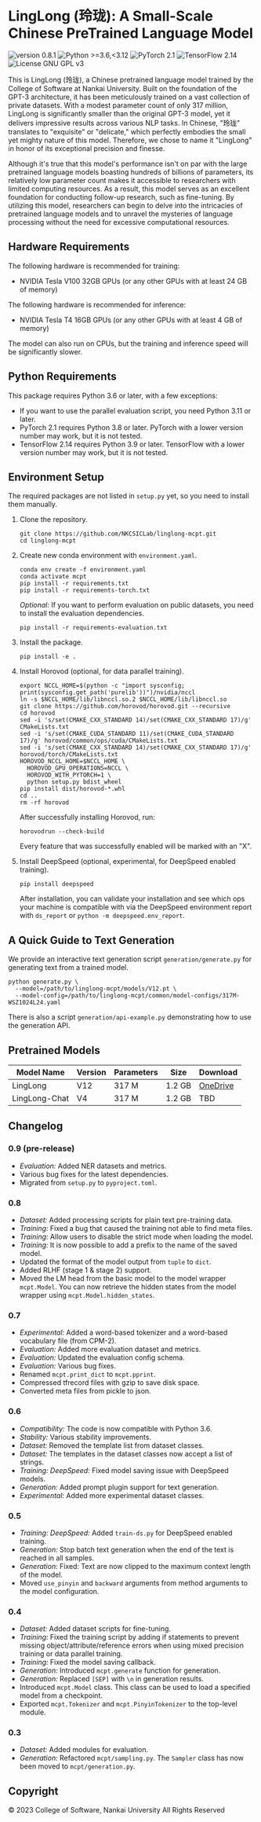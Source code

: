# LingLong (玲珑): A Small-Scale Chinese PreTrained Language Model

![version 0.8.1](https://img.shields.io/badge/version-0.8.1-blue)
![Python >=3.6,<3.12](https://img.shields.io/badge/Python->=3.6,<3.12-blue?logo=python&logoColor=white)
![PyTorch 2.1](https://img.shields.io/badge/PyTorch-2.1-EE4C2C?logo=pytorch&logoColor=white)
![TensorFlow 2.14](https://img.shields.io/badge/TensorFlow-2.14-FF6F00?logo=tensorflow&logoColor=white)
![License GNU GPL v3](https://img.shields.io/badge/License-GNU%20GPL%20v3-blue?logo=gnu&logoColor=white)

This is LingLong (玲珑), a Chinese pretrained language model trained by the College of Software at Nankai University.
Built on the foundation of the GPT-3 architecture, it has been meticulously trained on a vast collection of private datasets.
With a modest parameter count of only 317 million, LingLong is significantly smaller than the original GPT-3 model, yet it delivers impressive results across various NLP tasks.
In Chinese, "玲珑" translates to "exquisite" or "delicate," which perfectly embodies the small yet mighty nature of this model.
Therefore, we chose to name it "LingLong" in honor of its exceptional precision and finesse.

Although it's true that this model's performance isn't on par with the large pretrained language models boasting hundreds of billions of parameters, its relatively low parameter count makes it accessible to researchers with limited computing resources.
As a result, this model serves as an excellent foundation for conducting follow-up research, such as fine-tuning.
By utilizing this model, researchers can begin to delve into the intricacies of pretrained language models and to unravel the mysteries of language processing without the need for excessive computational resources.

## Hardware Requirements

The following hardware is recommended for training:

- NVIDIA Tesla V100 32GB GPUs (or any other GPUs with at least 24 GB of memory)

The following hardware is recommended for inference:

- NVIDIA Tesla T4 16GB GPUs (or any other GPUs with at least 4 GB of memory)

The model can also run on CPUs, but the training and inference speed will be significantly slower.

## Python Requirements

This package requires Python 3.6 or later, with a few exceptions:

- If you want to use the parallel evaluation script, you need Python 3.11 or later.
- PyTorch 2.1 requires Python 3.8 or later. PyTorch with a lower version number may work, but it is not tested.
- TensorFlow 2.14 requires Python 3.9 or later. TensorFlow with a lower version number may work, but it is not tested.

## Environment Setup

The required packages are not listed in `setup.py` yet, so you need to install them manually.

1. Clone the repository.

    ```
    git clone https://github.com/NKCSICLab/linglong-mcpt.git
    cd linglong-mcpt
    ```

2. Create new conda environment with `environment.yaml`.

    ```
    conda env create -f environment.yaml
    conda activate mcpt
    pip install -r requirements.txt
    pip install -r requirements-torch.txt
    ```
   
    *Optional:* If you want to perform evaluation on public datasets, you need to install the evaluation dependencies.
   
    ```
    pip install -r requirements-evaluation.txt
    ```

3. Install the package.

    ```
    pip install -e .
    ```

4. Install Horovod (optional, for data parallel training).

    ```
    export NCCL_HOME=$(python -c "import sysconfig; print(sysconfig.get_path('purelib'))")/nvidia/nccl
    ln -s $NCCL_HOME/lib/libnccl.so.2 $NCCL_HOME/lib/libnccl.so
    git clone https://github.com/horovod/horovod.git --recursive
    cd horovod
    sed -i 's/set(CMAKE_CXX_STANDARD 14)/set(CMAKE_CXX_STANDARD 17)/g' CMakeLists.txt
    sed -i 's/set(CMAKE_CUDA_STANDARD 11)/set(CMAKE_CUDA_STANDARD 17)/g' horovod/common/ops/cuda/CMakeLists.txt
    sed -i 's/set(CMAKE_CXX_STANDARD 14)/set(CMAKE_CXX_STANDARD 17)/g' horovod/torch/CMakeLists.txt
    HOROVOD_NCCL_HOME=$NCCL_HOME \
      HOROVOD_GPU_OPERATIONS=NCCL \
      HOROVOD_WITH_PYTORCH=1 \
      python setup.py bdist_wheel
    pip install dist/horovod-*.whl
    cd ..
    rm -rf horovod
    ```
    After successfully installing Horovod, run:

    ```
    horovodrun --check-build
    ```

    Every feature that was successfully enabled will be marked with an "X".
   
5. Install DeepSpeed (optional, experimental, for DeepSpeed enabled training).

    ```
    pip install deepspeed
    ```
   
    After installation, you can validate your installation and see which ops your machine is compatible with via the DeepSpeed environment report with `ds_report` or `python -m deepspeed.env_report`.

## A Quick Guide to Text Generation

We provide an interactive text generation script `generation/generate.py` for generating text from a trained model.

```
python generate.py \
  --model=/path/to/linglong-mcpt/models/V12.pt \
  --model-config=/path/to/linglong-mcpt/common/model-configs/317M-WSZ1024L24.yaml
```

There is also a script `generation/api-example.py` demonstrating how to use the generation API.

## Pretrained Models

| Model Name    | Version | Parameters | Size   | Download                                                                |
|---------------|---------|------------|--------|-------------------------------------------------------------------------|
| LingLong      | V12     | 317 M      | 1.2 GB | [OneDrive](https://1drv.ms/u/s!AszCaIeLPgHUj-wymU62HcCOduEZcg?e=bzyCzU) |
| LingLong-Chat | V4      | 317 M      | 1.2 GB | TBD                                                                     |     

## Changelog

### 0.9 (pre-release)

- *Evaluation:* Added NER datasets and metrics.
- Various bug fixes for the latest dependencies.
- Migrated from `setup.py` to `pyproject.toml`.

### 0.8

- *Dataset:* Added processing scripts for plain text pre-training data.
- *Training:* Fixed a bug that caused the training not able to find meta files.
- *Training:* Allow users to disable the strict mode when loading the model.
- *Training:* It is now possible to add a prefix to the name of the saved model.
- Updated the format of the model output from `tuple` to `dict`.
- Added RLHF (stage 1 & stage 2) support.
- Moved the LM head from the basic model to the model wrapper `mcpt.Model`. You can now retrieve the hidden states from the model wrapper using `mcpt.Model.hidden_states`.

### 0.7

- *Experimental:* Added a word-based tokenizer and a word-based vocabulary file (from CPM-2).
- *Evaluation:* Added more evaluation dataset and metrics.
- *Evaluation:* Updated the evaluation config schema.
- *Evaluation:* Various bug fixes.
- Renamed `mcpt.print_dict` to `mcpt.pprint`.
- Compressed tfrecord files with gzip to save disk space.
- Converted meta files from pickle to json.

### 0.6

- *Compatibility:* The code is now compatible with Python 3.6.
- *Stability:* Various stability improvements.
- *Dataset:* Removed the template list from dataset classes.
- *Dataset:* The templates in the dataset classes now accept a list of strings.
- *Training:* *DeepSpeed:* Fixed model saving issue with DeepSpeed models.
- *Generation:* Added prompt plugin support for text generation.
- *Experimental:* Added more experimental dataset classes.

### 0.5

- *Training:* *DeepSpeed:* Added `train-ds.py` for DeepSpeed enabled training.
- *Generation:* Stop batch text generation when the end of the text is reached in all samples.
- *Generation:* Fixed: Text are now clipped to the maximum context length of the model.
- Moved `use_pinyin` and `backward` arguments from method arguments to the model configuration.

### 0.4

- *Dataset:* Added dataset scripts for fine-tuning.
- *Training:* Fixed the training script by adding if statements to prevent missing object/attribute/reference errors when using mixed precision training or data parallel training.
- *Training:* Fixed the model saving callback.
- *Generation:* Introduced `mcpt.generate` function for generation.
- *Generation:* Replaced `[SEP]` with `\n` in generation results.
- Introduced `mcpt.Model` class. This class can be used to load a specified model from a checkpoint.
- Exported `mcpt.Tokenizer` and `mcpt.PinyinTokenizer` to the top-level module.

### 0.3

- *Dataset:* Added modules for evaluation.
- *Generation:* Refactored `mcpt/sampling.py`. The `Sampler` class has now been moved to `mcpt/generation.py`.

## Copyright

© 2023 College of Software, Nankai University All Rights Reserved
